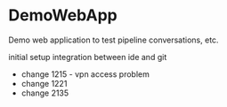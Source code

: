 # DemoWebApp
Demo web application to test pipeline conversations, etc.

initial setup integration between ide and git
- change 1215 - vpn access problem
- change 1221
- change 2135
